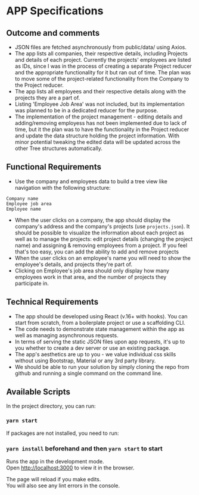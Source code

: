 # APP Specifications

## Outcome and comments

- JSON files are fetched asynchronously from public/data/ using Axios.
- The app lists all companies, their respective details, including Projects and details of each project. Currently the projects' employees are listed as IDs, since I was in the process of creating a separate Project reducer and the appropriate functionality for it but ran out of time. The plan was to move some of the project-related functionality from the Company to the Project reducer.
- The app lists all employees and their respective details along with the projects they are a part of.
- Listing 'Employee Job Area' was not included, but its implementation was planned to be in a dedicated reducer for the purpose.
- The implementation of the project management - editing details and adding/removing employess has not been implemented due to lack of time, but it the plan was to have the functionality in the Project reducer and update the data structure holding the project information. With minor potential tweaking the edited data will be updated across the other Tree structures automatically.

## Functional Requirements

- Use the company and employees data to build a tree view like navigation with the following structure:

```
Company name
Employee job area
Employee name
```

- When the user clicks on a company, the app should display the company's address and the company's projects (use `projects.json`). It should be possible to visualize the information about each project as well as to manage the projects: edit project details (changing the project name) and assigning & removing employees from a project. If you feel that's too easy, you can add the ability to add and remove projects
- When the user clicks on an employee's name you will need to show the employee's details, and projects they're part of.
- Clicking on Employee's job area should only display how many employees work in that area, and the number of projects they participate in.

## Technical Requirements

- The app should be developed using React (v.16+ with hooks). You can start from scratch, from a boilerplate project or use a scaffolding CLI.
- The code needs to demonstrate state management within the app as well as managing asynchronous requests.
- In terms of serving the static JSON files upon app requests, it's up to you whether to create a dev server or use an existing package.
- The app's aesthetics are up to you - we value individual css skills without using Bootstrap, Material or any 3rd party library.
- We should be able to run your solution by simply cloning the repo from github and running a single command on the command line.


## Available Scripts

In the project directory, you can run:

### `yarn start`

If packages are not installed, you need to run:

### `yarn install` beforehand and then `yarn start` to start

Runs the app in the development mode.\
Open [http://localhost:3000](http://localhost:3000) to view it in the browser.

The page will reload if you make edits.\
You will also see any lint errors in the console.
